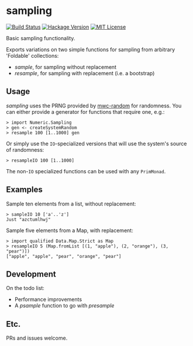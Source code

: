 # sampling

[![Build Status](https://secure.travis-ci.org/jtobin/sampling.png)](http://travis-ci.org/jtobin/sampling)
[![Hackage Version](https://img.shields.io/hackage/v/sampling.svg)](http://hackage.haskell.org/package/sampling)
[![MIT License](https://img.shields.io/badge/license-MIT-blue.svg)](https://github.com/jtobin/sampling/blob/master/LICENSE)


Basic sampling functionality.

Exports variations on two simple functions for sampling from arbitrary
'Foldable' collections:

* *sample*, for sampling without replacement
* *resample*, for sampling with replacement (i.e. a bootstrap)

## Usage

*sampling* uses the PRNG provided by
[mwc-random](https://hackage.haskell.org/package/mwc-random) for randomness.
You can either provide a generator for functions that require one, e.g.:

    > import Numeric.Sampling
    > gen <- createSystemRandom
    > resample 100 [1..1000] gen

Or simply use the `IO`-specialized versions that will use the system's source
of randomness:

    > resampleIO 100 [1..1000]

The non-`IO` specialized functions can be used with any `PrimMonad`.

## Examples

Sample ten elements from a list, without replacement:

    > sampleIO 10 ['a'..'z']
    Just "azctumlhwj"

Sample five elements from a Map, with replacement:

    > import qualified Data.Map.Strict as Map
    > resampleIO 5 (Map.fromList [(1, "apple"), (2, "orange"), (3, "pear")])
    ["apple", "apple", "pear", "orange", "pear"]

## Development

On the todo list:

* Performance improvements
* A *psample* function to go with *presample*

## Etc.

PRs and issues welcome.
